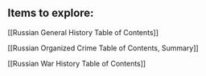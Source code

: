## Items to explore:
[[Russian General History Table of Contents]]

[[Russian Organized Crime Table of Contents, Summary]]

[[Russian War History Table of Contents]]